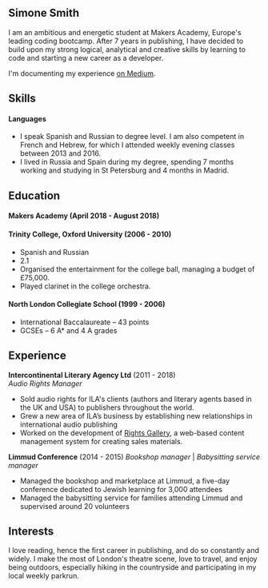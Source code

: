 ## Simone Smith

I am an ambitious and energetic student at Makers Academy, Europe's leading coding bootcamp. After 7 years in publishing, I have 
decided to build upon my strong logical, analytical and creative skills by learning to code and starting a new career as a developer.

I'm documenting my experience [on Medium](https://medium.com/@simone_smith). 


## Skills

#### Languages

- I speak Spanish and Russian to degree level. I am also competent in French and Hebrew, for which I attended weekly evening classes between 2013 and 2016.
- I lived in Russia and Spain during my degree, spending 7 months working and studying in St Petersburg and 4 months in Madrid. 


## Education

#### Makers Academy (April 2018 - August 2018)

#### Trinity College, Oxford University (2006 - 2010)

- Spanish and Russian
- 2.1
- Organised the entertainment for the college ball, managing a budget of £75,000.
- Played clarinet in the college orchestra.

#### North London Collegiate School (1999 - 2006)

- International Baccalaureate – 43 points 
- GCSEs – 6 A* and 4 A grades


## Experience

**Intercontinental Literary Agency Ltd** (2011 - 2018)    
*Audio Rights Manager*

- Sold audio rights for ILA's clients (authors and literary agents based in the UK and USA) to publishers throughout the world.
- Grew a new area of ILA’s business by establishing new relationships in international audio publishing
- Worked on the development of [Rights Gallery](http://rightsgallery.co.uk/?COLLCC=1648547733&), a web-based content management system for creating sales materials.

**Limmud Conference** (2014 - 2015)
*Bookshop manager* | *Babysitting service manager*
- Managed the bookshop and marketplace at Limmud, a five-day conference dedicated to Jewish learning for 3,000 attendees
- Managed the babysitting service for families attending Limmud and supervised around 20 volunteers


## Interests

I love reading, hence the first career in publishing, and do so constantly and widely. I make the most of London's theatre scene, love to travel, and enjoy being outdoors, especially hiking in the countryside and participating in my local weekly parkrun. 
